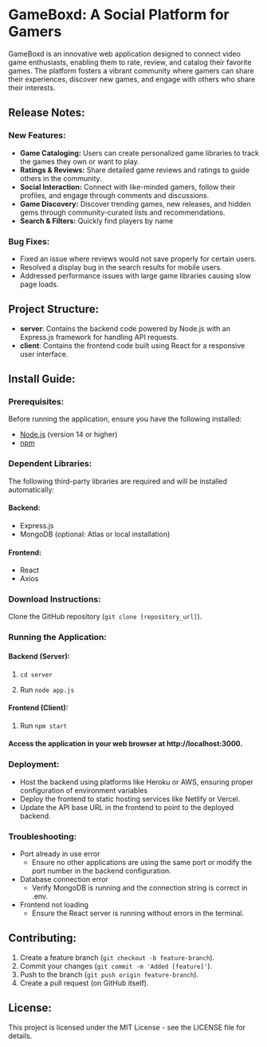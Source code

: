 # GameBoxd: A Social Platform for Gamers

GameBoxd is an innovative web application designed to connect video game enthusiasts, enabling them to rate, review, and catalog their favorite games. The platform fosters a vibrant community where gamers can share their experiences, discover new games, and engage with others who share their interests.

## Release Notes:
### New Features:

- **Game Cataloging:** Users can create personalized game libraries to track the games they own or want to play.
- **Ratings & Reviews:** Share detailed game reviews and ratings to guide others in the community.
- **Social Interaction:** Connect with like-minded gamers, follow their profiles, and engage through comments and discussions.
- **Game Discovery:** Discover trending games, new releases, and hidden gems through community-curated lists and recommendations.
- **Search & Filters:** Quickly find players by name


### Bug Fixes:
- Fixed an issue where reviews would not save properly for certain users.
- Resolved a display bug in the search results for mobile users.
- Addressed performance issues with large game libraries causing slow page loads.

## Project Structure:
- **server**: Contains the backend code powered by Node.js with an Express.js framework for handling API requests.
- **client**: Contains the frontend code built using React for a responsive user interface.

## Install Guide:
### Prerequisites:
Before running the application, ensure you have the following installed:
- [Node.js](https://nodejs.org/) (version 14 or higher)
- [npm](https://www.npmjs.com/)

### Dependent Libraries:
The following third-party libraries are required and will be installed automatically:

#### Backend:
- Express.js
- MongoDB (optional: Atlas or local installation)
#### Frontend:
- React
- Axios

### Download Instructions:
Clone the GitHub repository (`git clone [repository_url]`).

### Running the Application:

#### Backend (Server):

1. `cd server`

2. Run `node app.js`

#### Frontend (Client):

1. Run `npm start`

#### Access the application in your web browser at http://localhost:3000.

### Deployment:

- Host the backend using platforms like Heroku or AWS, ensuring proper configuration of environment variables
- Deploy the frontend to static hosting services like Netlify or Vercel.
- Update the API base URL in the frontend to point to the deployed backend.

### Troubleshooting:
- Port already in use error
  - Ensure no other applications are using the same port or modify the port number in the backend configuration. 
- Database connection error
  - Verify MongoDB is running and the connection string is correct in .env. 
- Frontend not loading
  - Ensure the React server is running without errors in the terminal.

## Contributing:
1. Create a feature branch (`git checkout -b feature-branch`).
2. Commit your changes (`git commit -m 'Added [feature]'`).
3. Push to the branch (`git push origin feature-branch`).
4. Create a pull request (on GitHub itself).

## License:
This project is licensed under the MIT License - see the LICENSE file for details.
